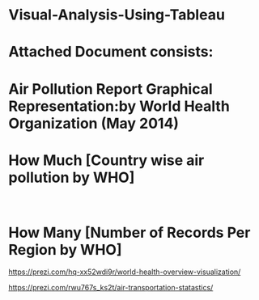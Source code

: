 # Visual-Analysis-Using-Tableau

# Attached Document consists:&nbsp;&nbsp;&nbsp;&nbsp;&nbsp;&nbsp;&nbsp;&nbsp;&nbsp;&nbsp;
# Air Pollution Report Graphical Representation:by World Health Organization (May 2014)

# How Much [Country wise air pollution by WHO]
&nbsp;&nbsp;&nbsp;&nbsp;&nbsp;&nbsp;&nbsp;&nbsp;&nbsp;&nbsp;
# How Many [Number of Records Per Region by WHO]




https://prezi.com/hq-xx52wdi9r/world-health-overview-visualization/


https://prezi.com/rwu767s_ks2t/air-transportation-statastics/
